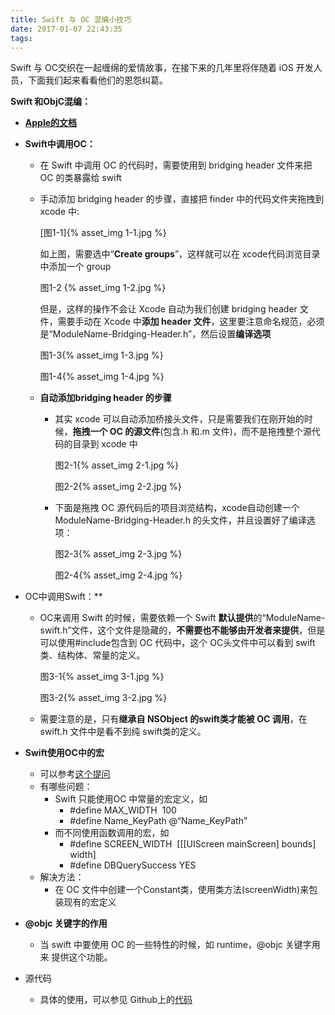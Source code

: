 ```yaml
---
title: Swift 与 OC 混编小技巧
date: 2017-01-07 22:43:35
tags:
---
```


Swift 与 OC交织在一起缠绵的爱情故事，在接下来的几年里将伴随着 iOS 开发人员，下面我们起来看看他们的恩怨纠葛。

<!-- more -->

**Swift 和ObjC混编：**

- **[Apple的文档](https://developer.apple.com/library/content/documentation/Swift/Conceptual/BuildingCocoaApps/index.html#//apple_ref/doc/uid/TP40014216-CH2-ID0)**

- **Swift中调用OC：**

  - 在 Swift 中调用 OC 的代码时，需要使用到 bridging header 文件来把 OC 的类暴露给 swift

  - 手动添加 bridging header 的步骤，直接把 finder 中的代码文件夹拖拽到 xcode 中:

    [图1-1]{% asset_img 1-1.jpg %}

    如上图，需要选中“**Create groups**”，这样就可以在 xcode代码浏览目录中添加一个 group

    图1-2 {% asset_img 1-2.jpg %}

    但是，这样的操作不会让 Xcode 自动为我们创建 bridging header 文件，需要手动在 Xcode 中**添加 header 文件**，这里要注意命名规范，必须是“ModuleName-Bridging-Header.h”，然后设置**编译选项**

    图1-3{% asset_img 1-3.jpg %}

    图1-4{% asset_img 1-4.jpg %}

  - **自动添加bridging header 的步骤**

    - 其实 xcode 可以自动添加桥接头文件，只是需要我们在刚开始的时候，**拖拽一个 OC 的源文件**(包含.h 和.m 文件)，而不是拖拽整个源代码的目录到 xcode 中

      图2-1{% asset_img 2-1.jpg %}

      图2-2{% asset_img 2-2.jpg %}

    - 下面是拖拽 OC 源代码后的项目浏览结构，xcode自动创建一个 ModuleName-Bridging-Header.h 的头文件，并且设置好了编译选项：

      图2-3{% asset_img 2-3.jpg %}

      图2-4{% asset_img 2-4.jpg %}

- OC中调用Swift：**

  - OC来调用 Swift 的时候，需要依赖一个 Swift **默认提供**的“ModuleName-swift.h”文件，这个文件是隐藏的，**不需要也不能够由开发者来提供**，但是可以使用\#include包含到 OC 代码中，这个 OC头文件中可以看到 swift 类、结构体、常量的定义。

    图3-1{% asset_img 3-1.jpg %}

    图3-2{% asset_img 3-2.jpg %}

  - 需要注意的是，只有**继承自 NSObject 的swift类才能被 OC 调用**，在 swift.h 文件中是看不到纯 swift类的定义。

- **Swift使用OC中的宏**

  - 可以参考[这个提问](http://stackoverflow.com/questions/24325477/how-to-use-a-objective-c-define-from-swift)
  - 有哪些问题：
    - Swift 只能使用OC 中常量的宏定义，如
      - \#define MAX_WIDTH  100
      - \#define Name_KeyPath @“Name_KeyPath”
    - 而不同使用函数调用的宏，如
      - \#define SCREEN_WIDTH  [[[UIScreen mainScreen] bounds] width]
      - \#define DBQuerySuccess YES
  - 解决方法：
    - 在 OC 文件中创建一个Constant类，使用类方法(screenWidth)来包装现有的宏定义

- **@objc 关键字的作用**

  - 当 swift 中要使用 OC 的一些特性的时候，如 runtime，@objc 关键字用来 提供这个功能。

- 源代码

  - 具体的使用，可以参见 Github上的[代码](https://github.com/zenghao0708/SwiftOCMixing)